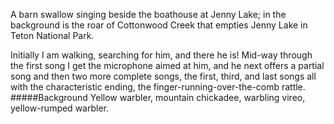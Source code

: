A barn swallow singing beside the boathouse at Jenny Lake; in the background is the roar of Cottonwood Creek that empties Jenny Lake in Teton National Park. 

Initially I am walking, searching for him, and there he is! Mid-way through the first song I get the microphone aimed at him, and he next offers a partial song and then two more complete songs, the first, third, and last songs all with the characteristic ending, the finger-running-over-the-comb rattle. 
#####Background
Yellow warbler, mountain chickadee, warbling vireo, yellow-rumped warbler.
